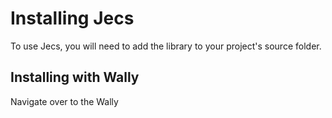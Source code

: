 # Installing Jecs

To use Jecs, you will need to add the library to your project's source folder.

## Installing with Wally
Navigate over to the Wally 